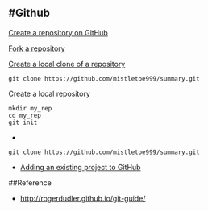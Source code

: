 #Github
--------------------------


 [Create a repository on GitHub](https://help.github.com/articles/create-a-repo/)
 
 [Fork a repository](https://help.github.com/articles/fork-a-repo/)
 
 [Create a local clone of a repository](https://help.github.com/articles/fork-a-repo/)
 
 ```
git clone https://github.com/mistletoe999/summary.git
```
 
 
 Create a local repository 

```
mkdir my_rep
cd my_rep
git init
```

- 
```
git clone https://github.com/mistletoe999/summary.git
```
- [Adding an existing project to GitHub](https://help.github.com/articles/adding-an-existing-project-to-github-using-the-command-line/)






##Reference

* http://rogerdudler.github.io/git-guide/
